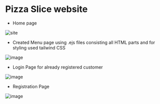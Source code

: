 # Pizza Slice website

- Home page 

![site](https://user-images.githubusercontent.com/69047927/175398270-3bf5c903-3279-4f06-91e6-a637b11cf3b2.png)

- Created Menu page using .ejs files consisting all HTML parts and for styling used tailwind CSS

![image](https://user-images.githubusercontent.com/69047927/175398587-5e87d3e3-b0e2-4da1-9168-5e2073cdf574.png)

- Login Page for already registered customer

![image](https://user-images.githubusercontent.com/69047927/175398717-be96ad0a-9293-4f4e-b7fc-31fc5b6f8ef9.png)

- Registration Page
 
![image](https://user-images.githubusercontent.com/69047927/175398830-47fcb44c-b8f9-44ba-b544-8d9e8c2d8663.png)

